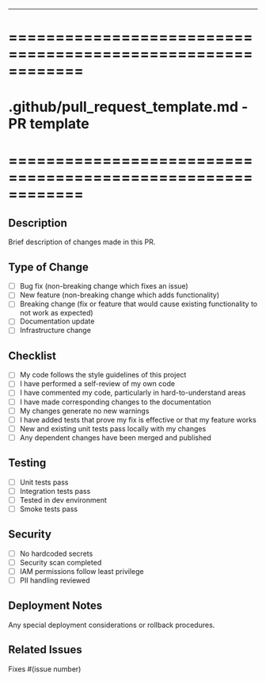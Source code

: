 ---
# ============================================================
# .github/pull_request_template.md - PR template
# ============================================================

## Description
Brief description of changes made in this PR.

## Type of Change
- [ ] Bug fix (non-breaking change which fixes an issue)
- [ ] New feature (non-breaking change which adds functionality)
- [ ] Breaking change (fix or feature that would cause existing functionality to not work as expected)
- [ ] Documentation update
- [ ] Infrastructure change

## Checklist
- [ ] My code follows the style guidelines of this project
- [ ] I have performed a self-review of my own code
- [ ] I have commented my code, particularly in hard-to-understand areas
- [ ] I have made corresponding changes to the documentation
- [ ] My changes generate no new warnings
- [ ] I have added tests that prove my fix is effective or that my feature works
- [ ] New and existing unit tests pass locally with my changes
- [ ] Any dependent changes have been merged and published

## Testing
- [ ] Unit tests pass
- [ ] Integration tests pass
- [ ] Tested in dev environment
- [ ] Smoke tests pass

## Security
- [ ] No hardcoded secrets
- [ ] Security scan completed
- [ ] IAM permissions follow least privilege
- [ ] PII handling reviewed

## Deployment Notes
Any special deployment considerations or rollback procedures.

## Related Issues
Fixes #(issue number)

